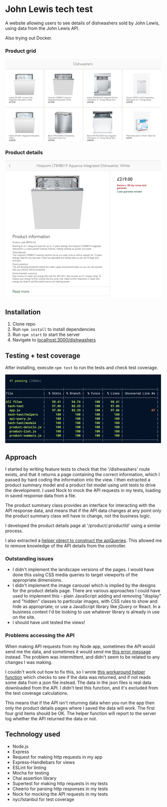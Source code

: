 # John Lewis tech test

A website allowing users to see details of dishwashers sold by John Lewis, using data from the John Lewis API.

Also trying out Docker.

### Product grid
<img src="images/product-grid.png" width=500>

### Product details
<img src="images/product-details.png" width=500>

## Installation

1. Clone repo
2. Run `npm install` to install dependencies
3. Run `npm start` to start the server
4. Navigate to <localhost:3000/dishwashers>

## Testing + test coverage

After installing, execute `npm test` to run the tests and check test coverage.

<img src="images/tests-and-test-coverage.png" width=500>

## Approach

I started by writing feature tests to check that the '/dishwashers' route exists, and that it returns a page containing the correct information, which I passed by hard coding the information into the view. I then extracted a product summary model and a product list model using unit tests to drive the development. I used Nock to mock the API requests in my tests, loading in saved response data from a file.

The product summary class provides an interface for interacting with the API response data, and means that if the API data changes at any point only the product summary class will have to change, not the business logic.

I developed the product details page at '/product/:productId' using a similar process.

I also extracted a [helper object to construct the apiQueries](helpers/api-query.js). This allowed me to remove knowledge of the API details from the controller.

### Outstanding issues

- I didn't implement the landscape versions of the pages. I would have done this using CSS media queries to target viewports of the appropriate dimensions.
- I didn't implement the image carousel which is implied by the designs for the product details page. There are various approaches I could have used to implement this - plain JavaScript adding and removing "display" and "hidden" classes to particular images, with CSS rules to show and hide as appropriate; or use a JavaScript library like jQuery or React. In a business context I'd be looking to use whatever library is already in use on the site.
- I should have unit tested the views!

### Problems accessing the API

When making API requests from my Node app, sometimes the API would send me the data, and sometimes it would send me [this error message](api-bad-response.html) instead. The problem was intermittent, and didn't seem to be related to any changes I was making.

I couldn't work out how to fix this, so I wrote [this workaround helper function](helpers/api-workaround.js) which checks to see if the data was returned, and if not reads some data from a json file instead. The data in the json files is real data downloaded from the API. I didn't test this function, and it's excluded from the test coverage calculations.

This means that if the API isn't returning data when you run the app then only the product details pages where I saved the data will work. The first four grid items should be OK. The helper function will report to the server log whether the API returned the data or not.

## Technology used

- Node.js
- Express
- Request for making http requests in my app
- Express-Handlebars for views
- ESLint for linting
- Mocha for testing
- Chai assertion library
- Supertest for making http requests in my tests
- Cheerio for parsing http responses in my tests
- Nock for mocking the API requests in my tests
- nyc/Istanbul for test coverage
